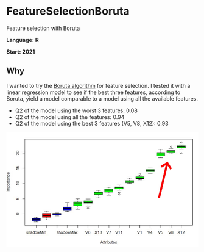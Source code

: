 # FeatureSelectionBoruta
Feature selection with Boruta

**Language: R**

**Start: 2021**

## Why
I wanted to try the [Boruta algorithm](https://doi.org/10.18637/jss.v036.i11) for feature selection. I tested it with a linear regression model to see if the best three features, according to Boruta, yield a model comparable to a model using all the available features.

- Q2 of the model using the worst 3 features: 0.08
- Q2 of the model using all the features: 0.94
- Q2 of the model using the best 3 features (V5, V8, X12): 0.93

![plot of the Boruta importance](/images/plot1.jpg)



